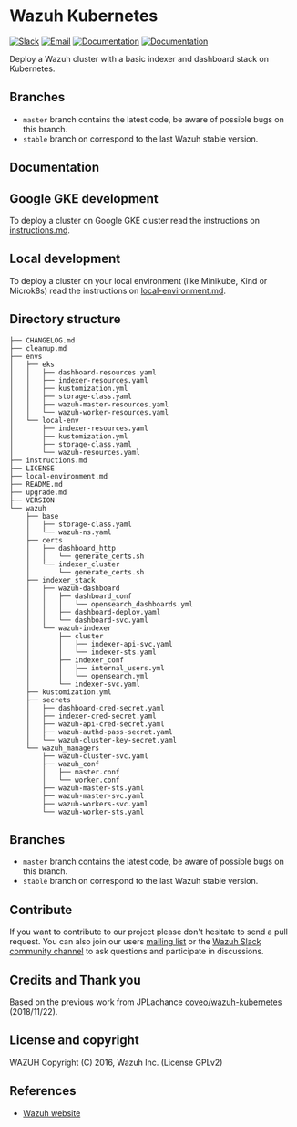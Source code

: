 # Wazuh Kubernetes

[![Slack](https://img.shields.io/badge/slack-join-blue.svg)](https://wazuh.com/community/join-us-on-slack/)
[![Email](https://img.shields.io/badge/email-join-blue.svg)](https://groups.google.com/forum/#!forum/wazuh)
[![Documentation](https://img.shields.io/badge/docs-view-green.svg)](https://documentation.wazuh.com)
[![Documentation](https://img.shields.io/badge/web-view-green.svg)](https://wazuh.com)

Deploy a Wazuh cluster with a basic indexer and dashboard stack on Kubernetes.

## Branches

* `master` branch contains the latest code, be aware of possible bugs on this branch.
* `stable` branch on correspond to the last Wazuh stable version.


## Documentation

## Google GKE development

To deploy a cluster on Google GKE cluster read the instructions on [instructions.md](instructions.md).

## Local development

To deploy a cluster on your local environment (like Minikube, Kind or Microk8s) read the instructions on [local-environment.md](local-environment.md).

## Directory structure

    ├── CHANGELOG.md
    ├── cleanup.md
    ├── envs
    │   ├── eks
    │   │   ├── dashboard-resources.yaml
    │   │   ├── indexer-resources.yaml
    │   │   ├── kustomization.yml
    │   │   ├── storage-class.yaml
    │   │   ├── wazuh-master-resources.yaml
    │   │   └── wazuh-worker-resources.yaml
    │   └── local-env
    │       ├── indexer-resources.yaml
    │       ├── kustomization.yml
    │       ├── storage-class.yaml
    │       └── wazuh-resources.yaml
    ├── instructions.md
    ├── LICENSE
    ├── local-environment.md
    ├── README.md
    ├── upgrade.md
    ├── VERSION
    └── wazuh
        ├── base
        │   ├── storage-class.yaml
        │   └── wazuh-ns.yaml
        ├── certs
        │   ├── dashboard_http
        │   │   └── generate_certs.sh
        │   └── indexer_cluster
        │       └── generate_certs.sh
        ├── indexer_stack
        │   ├── wazuh-dashboard
        │   │   ├── dashboard_conf
        │   │   │   └── opensearch_dashboards.yml
        │   │   ├── dashboard-deploy.yaml
        │   │   └── dashboard-svc.yaml
        │   └── wazuh-indexer
        │       ├── cluster
        │       │   ├── indexer-api-svc.yaml
        │       │   └── indexer-sts.yaml
        │       ├── indexer_conf
        │       │   ├── internal_users.yml
        │       │   └── opensearch.yml
        │       └── indexer-svc.yaml
        ├── kustomization.yml
        ├── secrets
        │   ├── dashboard-cred-secret.yaml
        │   ├── indexer-cred-secret.yaml
        │   ├── wazuh-api-cred-secret.yaml
        │   ├── wazuh-authd-pass-secret.yaml
        │   └── wazuh-cluster-key-secret.yaml
        └── wazuh_managers
            ├── wazuh-cluster-svc.yaml
            ├── wazuh_conf
            │   ├── master.conf
            │   └── worker.conf
            ├── wazuh-master-sts.yaml
            ├── wazuh-master-svc.yaml
            ├── wazuh-workers-svc.yaml
            └── wazuh-worker-sts.yaml


## Branches

* `master` branch contains the latest code, be aware of possible bugs on this branch.
* `stable` branch on correspond to the last Wazuh stable version.

## Contribute

If you want to contribute to our project please don't hesitate to send a pull request. You can also join our users [mailing list](https://groups.google.com/d/forum/wazuh) or the [Wazuh Slack community channel](https://wazuh.com/community/join-us-on-slack/) to ask questions and participate in discussions.

## Credits and Thank you

Based on the previous work from JPLachance [coveo/wazuh-kubernetes](https://github.com/coveo/wazuh-kubernetes) (2018/11/22).

## License and copyright

WAZUH
Copyright (C) 2016, Wazuh Inc.  (License GPLv2)

## References

* [Wazuh website](http://wazuh.com)
